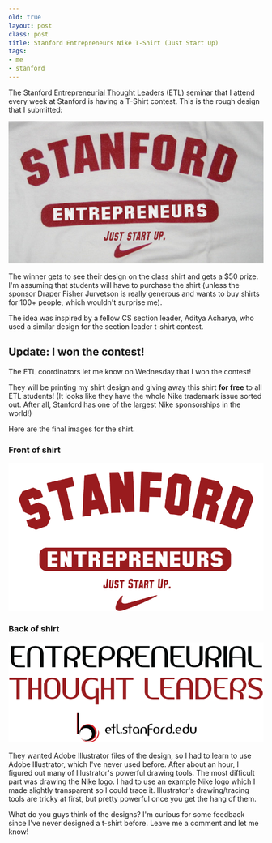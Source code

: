 ```yaml
---
old: true
layout: post
class: post
title: Stanford Entrepreneurs Nike T-Shirt (Just Start Up)
tags:
- me
- stanford
---
```


The Stanford [Entrepreneurial Thought Leaders](http://etl.stanford.edu/) (ETL) seminar that I attend every week at Stanford is having a T-Shirt contest. This is the rough design that I submitted:

![Stanford Entreprenuers T-Shirt](/images/t-shirt-design.jpg)

 The winner gets to see their design on the class shirt and gets a $50 prize. I'm assuming that students will have to purchase the shirt (unless the sponsor Draper Fisher Jurvetson is really generous and wants to buy shirts for 100+ people, which wouldn't surprise me).

The idea was inspired by a fellow CS section leader, Aditya                                                          Acharya, who used a similar design for the section leader t-shirt contest.

## Update: I won the contest!

The ETL coordinators let me know on Wednesday that I won the contest!

They will be printing my shirt design and giving away this shirt **for free** to all ETL students! (It looks like they have the whole Nike trademark issue sorted out. After all, Stanford has one of the largest Nike sponsorships in the world!)

Here are the final images for the shirt.

### Front of shirt

![Stanford Entrepreneurs. Just Start Up.](/images/shirt_front.png)

### Back of shirt

![Entrepreneurial Thought Leaders - Back of the T-Shirt](/images/shirt_back.png)

They wanted Adobe Illustrator files of the design, so I had to learn to use Adobe Illustrator, which I've never used before. After about an hour, I figured out many of Illustrator's powerful drawing tools. The most difficult part was drawing the Nike logo. I had to use an example Nike logo which I made slightly transparent so I could trace it. Illustrator's drawing/tracing tools are tricky at first, but pretty powerful once you get the hang of them.

What do you guys think of the designs? I'm curious for some feedback since I've never designed a t-shirt before. Leave me a comment and let me know!
